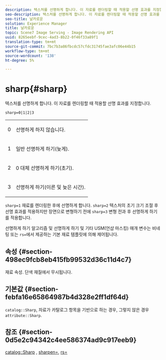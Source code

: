 ```yaml
---
description: 텍스처를 선명하게 합니다. 이 자료를 렌더링할 때 적용할 선명 효과를 지정합니다.
seo-description: 텍스처를 선명하게 합니다. 이 자료를 렌더링할 때 적용할 선명 효과를 지정합니다.
seo-title: 날카로운
solution: Experience Manager
title: 날카로운
topic: Scene7 Image Serving - Image Rendering API
uuid: 8265eebf-9cec-4ad3-8b22-0f46f33a89f1
translation-type: tm+mt
source-git-commit: 7bc7b3a86fbcdc57cfdc31745fae3afc06e44b15
workflow-type: tm+mt
source-wordcount: '138'
ht-degree: 5%

---
```



# sharp{#sharp}

텍스처를 선명하게 합니다. 이 자료를 렌더링할 때 적용할 선명 효과를 지정합니다.

`sharp=0|1|2|3`

<table id="simpletable_04B4EAA7CE7D4ED48A61A50CD001388F"> 
 <tr class="strow"> 
  <td class="stentry"> <p>0 </p> </td> 
  <td class="stentry"> <p>선명하게 하지 않습니다. </p> </td> 
 </tr> 
 <tr class="strow"> 
  <td class="stentry"> <p>1 </p> </td> 
  <td class="stentry"> <p>일반 선명하게 하기(늦게). </p> </td> 
 </tr> 
 <tr class="strow"> 
  <td class="stentry"> <p>2 </p> </td> 
  <td class="stentry"> <p>0 대체 선명하게 하기(초기). </p> </td> 
 </tr> 
 <tr class="strow"> 
  <td class="stentry"> <p>3 </p> </td> 
  <td class="stentry"> <p>선명하게 하기(이른 및 늦은 시간). </p> </td> 
 </tr> 
</table>

`sharp=1` 재료를 렌더링한 후에 선명하게 합니다. `sharp=2` 텍스처의 초기 크기 조절 후 선명 효과를 적용하지만 장면으로 변형하기 전에 `sharp=3` 변형 전과 후 선명하게 하기를 적용합니다.

선명하게 하기 알고리즘 및 선명하게 하기 및 기타 USM(언샵 마스킹) 매개 변수는 비네팅 또는 `rs=`에서 제공하는 기본 재료 템플릿에 의해 제어됩니다.

## 속성 {#section-498ec9fcb8eb415fb99532d36c11d4c7}

재료 속성. 단색 재질에서 무시됩니다.

## 기본값 {#section-febfa16e65864987b4d328e2ff1df64d}

`catalog::Sharp`, 자료가 카탈로그 항목을 기반으로 하는 경우, 그렇지 않은 경우 `attribute::Sharp`.

## 참조 {#section-0d5e2c94342c4ee586374ad9c917eeb9}

[catalog::Sharp](../../../../../ir-api/material-cat/image-rendering-api-ref/c-ir-material-catalog/c-ir-material-data-reference/r-ir-sharp-dataref.md#reference-f79a14bd52474dfd8495115d398a30d0) ,  [sharpen=](../../../../../ir-api/http-protocol/image-rendering-api-ref/c-ir-http-protocol-ref/c-ir-http-protocol-command-reference/r-ir-http-sharpen.md#reference-13034d22d176483cb99ccafc2a4f6a6e),  [rs=](../../../../../ir-api/http-protocol/image-rendering-api-ref/c-ir-http-protocol-ref/c-ir-http-protocol-command-reference/r-ir-rs.md#reference-d20cefaaa6cd4f449d1591c87959b4cf)
